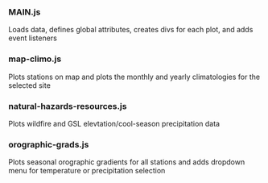 ### MAIN.js
Loads data, defines global attributes, creates divs for each plot, and adds event listeners

### map-climo.js
Plots stations on map and plots the monthly and yearly climatologies for the selected site

### natural-hazards-resources.js
Plots wildfire and GSL elevtation/cool-season precipitation data

### orographic-grads.js
Plots seasonal orographic gradients for all stations and adds dropdown menu for temperature or precipitation selection
